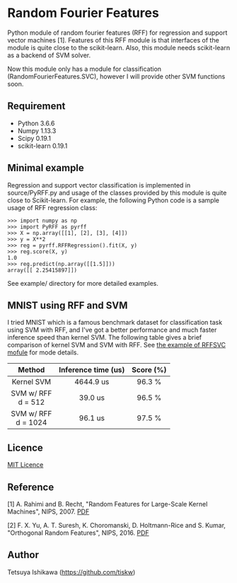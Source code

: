 Random Fourier Features
====

Python module of random fourier features (RFF) for regression and support vector machines [1].
Features of this RFF module is that interfaces of the module is quite close to the scikit-learn.
Also, this module needs scikit-learn as a backend of SVM solver.

Now this module only has a module for classification (RandomFourierFeatures.SVC),
however I will provide other SVM functions soon.


## Requirement

- Python 3.6.6
- Numpy 1.13.3
- Scipy 0.19.1
- scikit-learn 0.19.1


## Minimal example

Regression and support vector classification is implemented in source/PyRFF.py
and usage of the classes provided by this module is quite close to Scikit-learn.
For example, the following Python code is a sample usage of RFF regression class:

    >>> import numpy as np
    >>> import PyRFF as pyrff
    >>> X = np.array([[1], [2], [3], [4]])
    >>> y = X**2
    >>> reg = pyrff.RFFRegression().fit(X, y)
    >>> reg.score(X, y)
    1.0
    >>> reg.predict(np.array([[1.5]]))
    array([[ 2.25415897]])

See example/ directory for more detailed examples.

## MNIST using RFF and SVM

I tried MNIST which is a famous benchmark dataset for classification task using SVM with RFF,
and I've got a better performance and much faster inference speed than kernel SVM.
The following table gives a brief comparison of kernel SVM and SVM with RFF.
See [the example of RFFSVC mofule](https://github.com/tiskw/RandomFourierFeatures/blob/master/examples/rff_svc_for_mnist/README.md) for mode details.

| Method                   | Inference time (us) | Score (%) |
| :---------------------:  | :-----------------: | :-------: |
| Kernel SVM               | 4644.9 us           | 96.3 %    |
| SVM w/ RFF <br> d = 512  | 39.0 us             | 96.5 %    |
| SVM w/ RFF <br> d = 1024 | 96.1 us             | 97.5 %    |


## Licence

[MIT Licence](https://opensource.org/licenses/mit-license.php)


## Reference

[1] A. Rahimi and B. Recht, "Random Features for Large-Scale Kernel Machines", NIPS, 2007.
[PDF](https://papers.nips.cc/paper/3182-random-features-for-large-scale-kernel-machines.pdf)

[2] F. X. Yu, A. T. Suresh, K. Choromanski, D. Holtmann-Rice and S. Kumar, "Orthogonal Random Features", NIPS, 2016.
[PDF](https://papers.nips.cc/paper/6246-orthogonal-random-features.pdf)


## Author

Tetsuya Ishikawa (https://github.com/tiskw)

